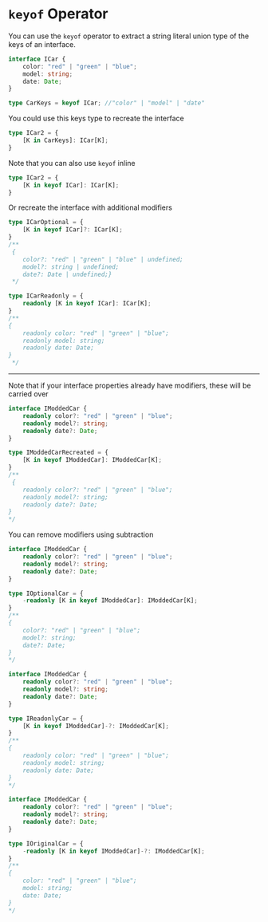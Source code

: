 # `keyof` Operator

You can use the `keyof` operator to extract a string literal union type of the keys of an interface.

```typescript
interface ICar {
    color: "red" | "green" | "blue";
    model: string;
    date: Date;
}

type CarKeys = keyof ICar; //"color" | "model" | "date"
```

You could use this keys type to recreate the interface
```typescript
type ICar2 = {
    [K in CarKeys]: ICar[K];
}
```

Note that you can also use `keyof` inline
```typescript
type ICar2 = {
    [K in keyof ICar]: ICar[K];
}
```

Or recreate the interface with additional modifiers
```typescript
type ICarOptional = {
    [K in keyof ICar]?: ICar[K];
}
/**
 {
    color?: "red" | "green" | "blue" | undefined;
    model?: string | undefined;
    date?: Date | undefined;}
 */
```

```typescript
type ICarReadonly = {
    readonly [K in keyof ICar]: ICar[K];
}
/**
{
    readonly color: "red" | "green" | "blue";
    readonly model: string;
    readonly date: Date;
}
 */
```

---

Note that if your interface properties already have modifiers, these will be carried over

```typescript
interface IModdedCar {
    readonly color?: "red" | "green" | "blue";
    readonly model?: string;
    readonly date?: Date;
}

type IModdedCarRecreated = {
    [K in keyof IModdedCar]: IModdedCar[K];
}
/**
 {
    readonly color?: "red" | "green" | "blue";
    readonly model?: string;
    readonly date?: Date;
}
*/
```

You can remove modifiers using subtraction

```typescript
interface IModdedCar {
    readonly color?: "red" | "green" | "blue";
    readonly model?: string;
    readonly date?: Date;
}

type IOptionalCar = {
    -readonly [K in keyof IModdedCar]: IModdedCar[K];
}
/**
{
    color?: "red" | "green" | "blue";
    model?: string;
    date?: Date;
}
*/
```

```typescript
interface IModdedCar {
    readonly color?: "red" | "green" | "blue";
    readonly model?: string;
    readonly date?: Date;
}

type IReadonlyCar = {
    [K in keyof IModdedCar]-?: IModdedCar[K];
}
/**
{
    readonly color: "red" | "green" | "blue";
    readonly model: string;
    readonly date: Date;
}
*/
```

```typescript
interface IModdedCar {
    readonly color?: "red" | "green" | "blue";
    readonly model?: string;
    readonly date?: Date;
}

type IOriginalCar = {
    -readonly [K in keyof IModdedCar]-?: IModdedCar[K];
}
/**
{
    color: "red" | "green" | "blue";
    model: string;
    date: Date;
}
*/
```